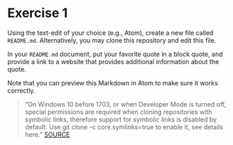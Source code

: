 # Exercise 1
Using the text-edit of your choice (e.g., Atom), create a new file called `README.md`. Alternatively, you may clone this repository and edit this file.

In your `README.md` document, put your favorite quote in a block quote, and provide a link to a website that provides additional information about the quote.

Note that you can preview this Markdown in Atom to make sure it works correctly.

> “On Windows 10 before 1703, or when Developer Mode is turned off, special permissions are required when cloning repositories with symbolic links, therefore support for symbolic links is disabled by default. Use git clone -c core.symlinks=true <URL> to enable it, see details here.”
[SOURCE](https://www.markdownguide.org/getting-started/)

